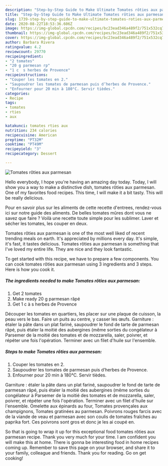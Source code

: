 ```yaml
---
description: "Step-by-Step Guide to Make Ultimate Tomates rôties aux parmesan"
title: "Step-by-Step Guide to Make Ultimate Tomates rôties aux parmesan"
slug: 1739-step-by-step-guide-to-make-ultimate-tomates-roties-aux-parmesan
date: 2020-08-22T18:53:36.606Z
image: https://img-global.cpcdn.com/recipes/bc23ead346a489f2/751x532cq70/tomates-roties-aux-parmesan-photo-principale-de-la-recette.jpg
thumbnail: https://img-global.cpcdn.com/recipes/bc23ead346a489f2/751x532cq70/tomates-roties-aux-parmesan-photo-principale-de-la-recette.jpg
cover: https://img-global.cpcdn.com/recipes/bc23ead346a489f2/751x532cq70/tomates-roties-aux-parmesan-photo-principale-de-la-recette.jpg
author: Barbara Rivera
ratingvalue: 4.2
reviewcount: 29770
recipeingredient:
- "2 tomates"
- "20 g parmesan rp"
- "1 c  s herbes de Provence"
recipeinstructions:
- "Couper les tomates en 2."
- "Saupoudrer les tomates de parmesan puis d’herbes de Provence."
- "Enfourner pour 20 min à 180°C. Servir tièdes."
categories:
- Recipe
tags:
- tomates
- rties
- aux

katakunci: tomates rties aux 
nutrition: 234 calories
recipecuisine: American
preptime: "PT32M"
cooktime: "PT49M"
recipeyield: "3"
recipecategory: Dessert

---
```



![Tomates rôties aux parmesan](https://img-global.cpcdn.com/recipes/bc23ead346a489f2/751x532cq70/tomates-roties-aux-parmesan-photo-principale-de-la-recette.jpg)

Hello everybody, I hope you're having an amazing day today. Today, I will show you a way to make a distinctive dish, tomates rôties aux parmesan. One of my favorites food recipes. This time, I will make it a bit tasty. This will be really delicious.

Pour en savoir plus sur les aliments de cette recette d&#39;entrees, rendez-vous ici sur notre guide des aliments. De belles tomates mûres dont vous ne savez que faire ? Voilà une recette toute simple pour les sublimer. Laver et sécher les tomates, les couper en deux.

Tomates rôties aux parmesan is one of the most well liked of recent trending meals on earth. It's appreciated by millions every day. It's simple, it's fast, it tastes delicious. Tomates rôties aux parmesan is something that I've loved my entire life. They are nice and they look fantastic.


To get started with this recipe, we have to prepare a few components. You can cook tomates rôties aux parmesan using 3 ingredients and 3 steps. Here is how you cook it.

<!--inarticleads1-->

##### The ingredients needed to make Tomates rôties aux parmesan:

1. Get 2 tomates
1. Make ready 20 g parmesan râpé
1. Get 1 c à s herbes de Provence


Découper les tomates en quartiers, les placer sur une plaque de cuisson, la peau vers le bas. Faire un puits au centre, y casser les œufs. Garniture : étaler la pâte dans un plat fariné, saupoudrer le fond de tarte de parmesan râpé, puis étaler la moitié des aubergines (même sorties du congélateur à Parsemer de la moitié des tomates et de mozzarella, saler, poivrer, et répéter une fois l&#39;opération. Terminer avec un filet d&#39;huile sur l&#39;ensemble. 

<!--inarticleads2-->

##### Steps to make Tomates rôties aux parmesan:

1. Couper les tomates en 2.
1. Saupoudrer les tomates de parmesan puis d’herbes de Provence.
1. Enfourner pour 20 min à 180°C. Servir tièdes.


Garniture : étaler la pâte dans un plat fariné, saupoudrer le fond de tarte de parmesan râpé, puis étaler la moitié des aubergines (même sorties du congélateur à Parsemer de la moitié des tomates et de mozzarella, saler, poivrer, et répéter une fois l&#39;opération. Terminer avec un filet d&#39;huile sur l&#39;ensemble. Omelette aux épinards au four, Tomates provençales aux champignons, Tomates gratinées au parmesan. Poivrons rouges farcis avec de la viande de veau et parmesan avec son coulis de tomates fraîches au paprika fort. Ces poivrons sont gros et donc je les ai coupé en. 

So that is going to wrap it up for this exceptional food tomates rôties aux parmesan recipe. Thank you very much for your time. I am confident you will make this at home. There is gonna be interesting food in home recipes coming up. Remember to save this page on your browser, and share it to your family, colleague and friends. Thank you for reading. Go on get cooking!
